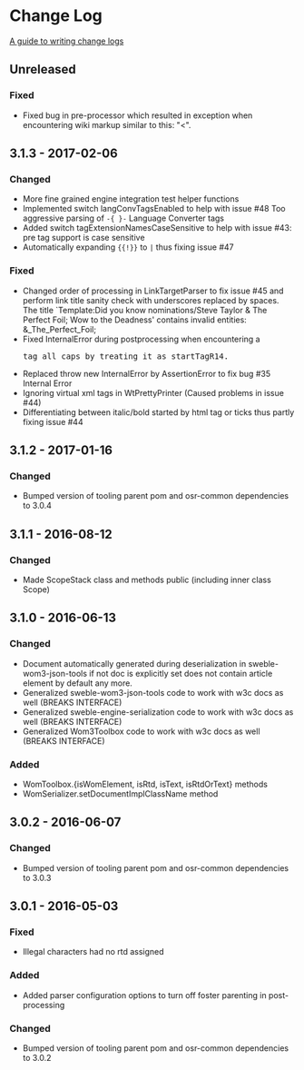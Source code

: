 # Change Log
[A guide to writing change logs][keepachangelog]

## Unreleased
### Fixed
- Fixed bug in pre-processor which resulted in exception when encountering wiki
  markup similar to this: "<ref></ref><</ref>".

## 3.1.3 - 2017-02-06
### Changed
- More fine grained engine integration test helper functions
- Implemented switch langConvTagsEnabled to help with issue #48 Too aggressive
  parsing of `-{ }-` Language Converter tags
- Added switch tagExtensionNamesCaseSensitive to help with issue #43: pre tag
  support is case sensitive
- Automatically expanding `{{!}}` to `|` thus fixing issue #47

### Fixed
- Changed order of processing in LinkTargetParser to fix issue #45 and perform
  link title sanity check with underscores replaced by spaces.
  The title `Template:Did you know nominations/Steve Taylor & The Perfect Foil; Wow to the Deadness'
  contains invalid entities: &_The_Perfect_Foil;
- Fixed InternalError during postprocessing when encountering a <PRE> tag all
  caps by treating it as startTagR14.
- Replaced throw new InternalError by AssertionError to fix bug
  #35 Internal Error
- Ignoring virtual xml tags in WtPrettyPrinter (Caused problems in issue #44)
- Differentiating between italic/bold started by html tag or ticks thus partly
  fixing issue #44

## 3.1.2 - 2017-01-16
### Changed
- Bumped version of tooling parent pom and osr-common dependencies to 3.0.4

## 3.1.1 - 2016-08-12
### Changed
- Made ScopeStack class and methods public (including inner class Scope)

## 3.1.0 - 2016-06-13
### Changed
- Document automatically generated during deserialization in 
  sweble-wom3-json-tools if not doc is explicitly set does not contain article 
  element by default any more.
- Generalized sweble-wom3-json-tools code to work with w3c docs as well (BREAKS INTERFACE)
- Generalized sweble-engine-serialization code to work with w3c docs as well (BREAKS INTERFACE)
- Generalized Wom3Toolbox code to work with w3c docs as well (BREAKS INTERFACE)

### Added
- WomToolbox.{isWomElement, isRtd, isText, isRtdOrText} methods
- WomSerializer.setDocumentImplClassName method

## 3.0.2 - 2016-06-07
### Changed
- Bumped version of tooling parent pom and osr-common dependencies to 3.0.3

## 3.0.1 - 2016-05-03
### Fixed
- Illegal characters had no rtd assigned

### Added
- Added parser configuration options to turn off foster parenting in 
  post-processing

### Changed
- Bumped version of tooling parent pom and osr-common dependencies to 3.0.2

[keepachangelog]: http://keepachangelog.com/
